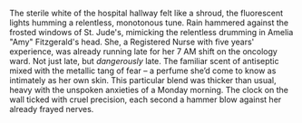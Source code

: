 The sterile white of the hospital hallway felt like a shroud, the fluorescent lights humming a relentless, monotonous tune.  Rain hammered against the frosted windows of St. Jude's, mimicking the relentless drumming in Amelia  "Amy"  Fitzgerald's head.  She, a Registered Nurse with five years' experience,  was already running late for her 7 AM shift on the oncology ward.  Not just late, but *dangerously* late.  The familiar scent of antiseptic mixed with the metallic tang of fear – a perfume she’d come to know as intimately as her own skin.  This particular blend was thicker than usual, heavy with the unspoken anxieties of a Monday morning. The clock on the wall ticked with cruel precision, each second a hammer blow against her already frayed nerves.
